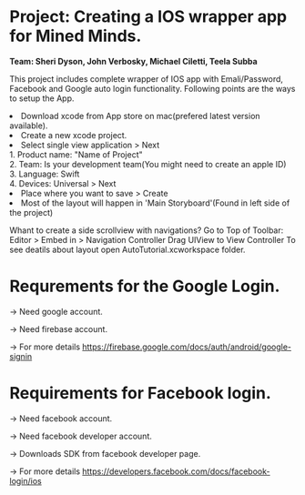 <h1>Project: Creating a IOS wrapper app for Mined Minds.</h1>
<b>Team: Sheri Dyson, John Verbosky, Michael Ciletti, Teela Subba</b>

This project includes complete wrapper of IOS app with Emali/Password, Facebook and Google auto login functionality. Following points are the ways to setup the App.

<li>Download xcode from App store on mac(prefered latest version available).</li>
<li>Create a new xcode project.</li>
<li>Select single view application > Next</li>
        1. Product name: "Name of Project" <br> 
        2. Team: Is your development team(You might need to create an apple ID) <br>
        3. Language: Swift <br>
        4. Devices: Universal > Next
<li>Place where you want to save > Create</li>
<li>Most of the layout will happen in 'Main Storyboard'(Found in left side of the project)</li>

Whant to create a side scrollview with navigations?
Go to Top of Toolbar:
Editor > Embed in > Navigation Controller
Drag UIView to View Controller 
To see deatils about layout open AutoTutorial.xcworkspace folder.

Requrements for the Google Login.
=======
 -> Need google account.

 -> Need firebase account.

 -> For more details https://firebase.google.com/docs/auth/android/google-signin

Requirements for Facebook login.
=======
-> Need facebook account.

-> Need facebook developer account.

-> Downloads SDK from facebook developer page.

-> For more details https://developers.facebook.com/docs/facebook-login/ios